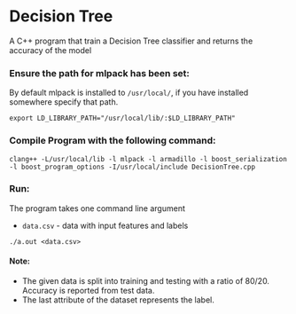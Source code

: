 # Decision Tree
A C++ program that train a Decision Tree classifier and returns the accuracy of the model </br>
### Ensure the path for mlpack has been set: </br>
By default mlpack is installed to `/usr/local/`, if you have installed somewhere specify that path. 
```
export LD_LIBRARY_PATH="/usr/local/lib/:$LD_LIBRARY_PATH"
```
### Compile Program with the following command: </br>
```
clang++ -L/usr/local/lib -l mlpack -l armadillo -l boost_serialization -l boost_program_options -I/usr/local/include DecisionTree.cpp
```
### Run: </br>
The program takes one command line argument </br>
* `data.csv` - data with input features and labels

```
./a.out <data.csv>
```

#### Note: </br>
* The given data is split into training and testing with a ratio of 80/20. Accuracy is reported from test data.
* The last attribute of the dataset represents the label.